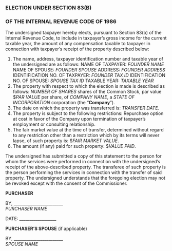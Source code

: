 ### ELECTION UNDER SECTION 83(B)
### OF THE INTERNAL REVENUE CODE OF 1986
The undersigned taxpayer hereby elects, pursuant to Section 83(b) of the Internal Revenue Code, to include in taxpayer’s gross income for the current taxable year, the amount of any compensation taxable to taxpayer in connection with taxpayer’s receipt of the property described below:

1. The name, address, taxpayer identification number and taxable year of the undersigned are as follows:
NAME OF TAXPAYER: *FOUNDER NAME*
NAME OF SPOUSE: *FOUNDER SPOUSE*
ADDRESS: *FOUNDER ADDRESS*
IDENTIFICATION NO. OF TAXPAYER: *FOUNDER TAX ID*
IDENTIFICATION NO. OF SPOUSE: *SPOUSE TAX ID*
TAXABLE YEAR: *TAXABLE YEAR*
2. The property with respect to which the election is made is described as follows: *NUMBER OF SHARES* shares of the Common Stock, par value $*PAR VALUE* per share, of *COMPANY NAME*, a *STATE OF INCORPORATION* corporation (the “**Company**”).
3. The date on which the property was transferred is: *TRANSFER DATE*.
4. The property is subject to the following restrictions:
	Repurchase option at cost in favor of the Company upon termination of taxpayer’s employment or consulting relationship.
5. The fair market value at the time of transfer, determined without regard to any restriction other than a restriction which by its terms will never lapse, of such property is: $*FAIR MARKET VALUE*.
6. The amount (if any) paid for such property: $*VALUE PAID*.

The undersigned has submitted a copy of this statement to the person for whom the services were performed in connection with the undersigned’s receipt of the above-described property. The transferee of such property is the person performing the services in connection with the transfer of said property.
The undersigned understands that the foregoing election may not be revoked except with the consent of the Commissioner.

**PURCHASER**

BY, ________________________  
*PURCHASER NAME*

DATE: __________________


**PURCHASER’S SPOUSE**
(if applicable)

BY, ________________________  
*SPOUSE NAME*
